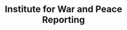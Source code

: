 ---
facebook: https://facebook.com/InstituteforWarandPeaceReporting
logohandle: iwprnet
sort: iwpr
title: Institute for War and Peace Reporting
twitter: https://x.com/iwpr
website: https://iwpr.net/
wikipedia: https://en.wikipedia.org/wiki/Institute_for_War_and_Peace_Reporting
youtube: http://youtube.com/iwprmedia
---